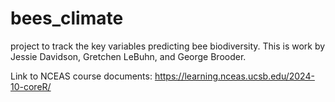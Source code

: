 # bees_climate
project to track the key variables predicting bee biodiversity.
This is work by Jessie Davidson, Gretchen LeBuhn, and George Brooder.

Link to NCEAS course documents: https://learning.nceas.ucsb.edu/2024-10-coreR/

